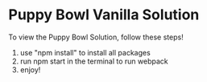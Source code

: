 # Puppy Bowl Vanilla Solution

To view the Puppy Bowl Solution, follow these steps!

1. use "npm install" to install all packages
2. run npm start in the terminal to run webpack
3. enjoy!
